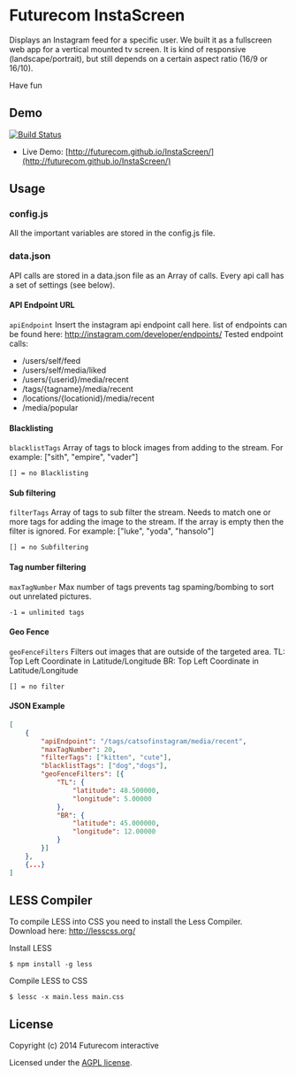 Futurecom InstaScreen
=====================

Displays an Instagram feed for a specific user.	
We built it as a fullscreen web app for a vertical mounted tv screen. It is kind of responsive (landscape/portrait), but still depends on a certain aspect ratio (16/9 or 16/10).

Have fun
 
Demo
---------------------

[![Build Status](https://travis-ci.org/Futurecom/InstaScreen.png?branch=travis)](https://travis-ci.org/Futurecom/InstaScreen)

* Live Demo: [http://futurecom.github.io/InstaScreen/](http://futurecom.github.io/InstaScreen/)

Usage
---------------------

### config.js ###

All the important variables are stored in the config.js file.

### data.json ###

API calls are stored in a data.json file as an Array of calls. Every api call has a set of settings (see below).

#### API Endpoint URL ####
`apiEndpoint`
Insert the instagram api endpoint call here. list of endpoints can be found here: http://instagram.com/developer/endpoints/
Tested endpoint calls:
* /users/self/feed
* /users/self/media/liked
* /users/{userid}/media/recent
* /tags/{tagname}/media/recent
* /locations/{locationid}/media/recent
* /media/popular

#### Blacklisting ####
`blacklistTags`
Array of tags to block images from adding to the stream.
For example: ["sith", "empire", "vader"]

`[] = no Blacklisting`

#### Sub filtering ####
`filterTags`
Array of tags to sub filter the stream.
Needs to match one or more tags for adding the image to the stream.
If the array is empty then the filter is ignored.
For example: ["luke", "yoda", "hansolo"]

`[] = no Subfiltering`

#### Tag number filtering ####
`maxTagNumber`
Max number of tags prevents tag spaming/bombing to sort out unrelated pictures.

`-1 = unlimited tags`
	
#### Geo Fence ####
`geoFenceFilters`
Filters out images that are outside of the targeted area.
TL: Top Left Coordinate in Latitude/Longitude
BR: Top Left Coordinate in Latitude/Longitude

`[] = no filter`

#### JSON Example ####

```JSON
[
    {
        "apiEndpoint": "/tags/catsofinstagram/media/recent",
        "maxTagNumber": 20,
        "filterTags": ["kitten", "cute"],
        "blacklistTags": ["dog","dogs"],
        "geoFenceFilters": [{
			"TL": {
				"latitude": 48.500000,
				"longitude": 5.00000
			},
			"BR": {
				"latitude": 45.000000,
				"longitude": 12.00000
			}
		}]
    },
    {...}
]
```

LESS Compiler
---------------------

To compile LESS into CSS you need to install the Less Compiler.  
Download here: http://lesscss.org/

Install LESS
```shell
$ npm install -g less
```

Compile LESS to CSS
```shell
$ lessc -x main.less main.css
```

License
---------------------

Copyright (c) 2014 Futurecom interactive

Licensed under the [AGPL license](https://github.com/Futurecom/InstaScreen/blob/master/agpl.txt).
